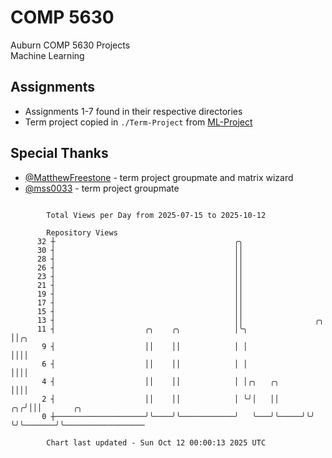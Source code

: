 # COMP 5630
Auburn COMP 5630 Projects  
Machine Learning

## Assignments
- Assignments 1-7 found in their respective directories
- Term project copied in `./Term-Project` from [ML-Project](https://github.com/wumphlett/ML-Project)

## Special Thanks
- [@MatthewFreestone](https://github.com/MatthewFreestone) - term project groupmate and matrix wizard
- [@mss0033](https://github.com/mss0033) - term project groupmate

```

        Total Views per Day from 2025-07-15 to 2025-10-12

        Repository Views
      32 ┼                                        ╭╮
      30 ┤                                        ││
      28 ┤                                        ││
      26 ┤                                        ││
      23 ┤                                        ││
      21 ┤                                        ││
      19 ┤                                        ││
      17 ┤                                        ││
      15 ┤                                        ││
      13 ┤                                        ││                ╭╮
      11 ┤                    ╭╮    ╭╮            │╰╮               ││╭╮
       9 ┤                    ││    ││            │ │               ││││
       6 ┤                    ││    ││            │ │               ││││
       4 ┤                    ││    ││            │ │╭╮   ╭╮        ││││
       2 ┤                    ││    ││            │ ╰╯│   ││     ╭╮╭╯│││       ╭╮
       0 ┼────────────────────╯╰────╯╰────────────╯   ╰───╯╰─────╯╰╯ ╰╯╰───────╯╰──────────────────

        Chart last updated - Sun Oct 12 00:00:13 2025 UTC
        
```
